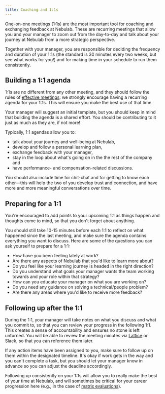 ```yaml
---
title: Coaching and 1:1s
---
```


One-on-one meetings (1:1s) are the most important tool for coaching and exchanging feedback at
Nebulab. These are recurring meetings that allow you and your manager to zoom out from the 
day-to-day and talk about your journey at Nebulab from a more strategic perspective.

Together with your manager, you are responsible for deciding the frequency and duration of your
1:1s (the standard is 30 minutes every two weeks, but see what works for you!) and for making time
in your schedule to run them consistently.

## Building a 1:1 agenda

1:1s are no different from any other meeting, and they should follow the rules of
[effective meetings](/work-fundamentals/effective-meetings): we strongly encourage having a
recurring agenda for your 1:1s. This will ensure you make the best use of that time.

Your manager will suggest an initial template, but you should keep in mind that building the agenda
is a shared effort. You should be contributing to it just as much as they are, if not more!

Typically, 1:1 agendas allow you to:

- talk about your journey and well-being at Nebulab,
- develop and follow a personal learning plan, 
- exchange feedback with your manager,
- stay in the loop about what's going on in the the rest of the company and
- have performance- and compensation-related discussions.

You should also include time for chit-chat and for getting to know each other—this will help the two
of you develop trust and connection, and have more and more meaningful conversations over time.

## Preparing for a 1:1

You're encouraged to add points to your upcoming 1:1 as things happen and thoughts come to mind, so
that you don't forget about anything.

You should still take 10-15 minutes before each 1:1 to reflect on what happened since the last
meeting, and make sure the agenda contains everything you want to discuss. Here are some of the
questions you can ask yourself to prepare for a 1:1:

- How have you been feeling lately at work?
- Are there any aspects of Nebulab that you'd like to learn more about?
- Do you feel like your learning journey is headed in the right direction?
- Do you understand what goals your manager wants the team working towards and your role within that
  strategy?
- How can you educate your manager on what you are working on?
- Do you need any guidance on solving a technical/people problem?
- Are there any areas where you'd like to receive more feedback?

## Following up after the 1:1

During the 1:1, your manager will take notes on what you discuss and what you commit to, so that you
can review your progress in the following 1:1. This creates a sense of accountability and ensures no
stone is left unturned. You will be able to review the meeting minutes via [Lattice](https://lattice.com/) or Slack, so that you can reference them later.

If any action items have been assigned to you, make sure to follow up on them within the designated
timeline. It's okay if work gets in the way and you can't complete a task, but you should let your
manager know in advance so you can adjust the deadline accordingly.

Following up consistently on your 1:1s will allow you to really make the best of your time at
Nebulab, and will sometimes be critical for your career progression here (e.g., in the case of
[matrix evaluations](/personal-growth/competency-matrix)).
